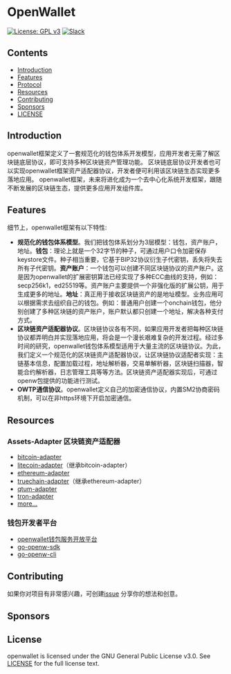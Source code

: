 # OpenWallet

[![License: GPL v3](https://img.shields.io/badge/License-GPLv3-blue.svg?style=flat-square)](https://www.gnu.org/licenses/gpl-3.0)
[![Slack](https://img.shields.io/badge/Slack-blocktree-green.svg?style=flat-square)](https://join.slack.com/t/blocktreeworkspace/shared_invite/enQtNjE1NzU3OTkyNjYzLTUxNGM4NGVlYmM4OGM1MmRmMDMwMDdhMzQxYTVkMzU0YmUzZDgzYTY4MzdmNmRkYzRlMzFmYzc4NTAzNzA4ODk)

## Contents

- [Introduction](#Introduction)
- [Features](#Features)
- [Protocol](./openwallet/docs/README.md)
- [Resources](#Resources)
- [Contributing](#Contributing)
- [Sponsors](#Sponsors)
- [LICENSE](LICENSE)

## Introduction

openwallet框架定义了一套规范化的钱包体系开发模型，应用开发者无需了解区块链底层协议，即可支持多种区块链资产管理功能。
区块链底层协议开发者也可以实现openwallet框架资产适配器协议，开发者便可利用该区块链生态实现更多落地应用。
openwallet框架，未来将进化成为一个去中心化系统开发框架，跟随不断发展的区块链生态，提供更多应用开发组件库。

## Features

细节上，openwallet框架有以下特性:

- **规范化的钱包体系模型**。我们把钱包体系划分为3层模型：钱包，资产账户，地址。**钱包**：理论上就是一个32字节的种子，可通过用户口令加密保存keystore文件。种子相当重要，它基于BIP32协议衍生子代密钥，丢失将失去所有子代密钥。**资产账户**：一个钱包可以创建不同区块链协议的资产账户。这是因为openwallet的扩展密钥算法已经实现了多种ECC曲线的支持，例如：secp256k1，ed25519等。资产账户主要提供一个非强化版的扩展公钥，用于生成更多的地址。**地址**：真正用于接收区块链资产的是地址模型。业务应用可以根据需求去组织自己的钱包。例如：普通用户创建一个onchain钱包，他分别创建了多种区块链的资产账户，账户默认都只创建一个地址，解决各种支付方式。
- **区块链资产适配器协议**。区块链协议各有不同，如果应用开发者把每种区块链协议都弄明白并实现落地应用，将会是一个漫长艰难复杂的开发过程。经过多时间的研究，openwallet钱包体系模型适用于大量主流的区块链协议。为此，我们定义一个规范化的区块链资产适配器协议，让区块链协议适配者实现：主链基本信息，配置加载过程，地址解析器，交易单解析器，区块链扫描器，智能合约解析器，日志管理工具等等方法。区块链资产适配器实现后，可通过openw包提供的功能进行测试。
- **OWTP通信协议**。openwallet定义自己的加密通信协议，内置SM2协商密码机制，可以在非https环境下开启加密通信。

## Resources

### Assets-Adapter 区块链资产适配器

- [bitcoin-adapter](https://github.com/blocktree/bitcoin-adapter)
- [litecoin-adapter](https://github.com/blocktree/litecoin-adapter)（继承bitcoin-adapter）
- [ethereum-adapter](https://github.com/blocktree/ethereum-adapter)
- [truechain-adapter](https://github.com/blocktree/truechain-adapter)（继承ethereum-adapter）
- [qtum-adapter](https://github.com/blocktree/qtum-adapter)
- [tron-adapter](https://github.com/blocktree/tron-adapter)
- [more...](https://github.com/blocktree?utf8=%E2%9C%93&q=adapter)

### 钱包开发者平台

- [openwallet钱包服务开放平台](https://www.openwallet.cn)
- [go-openw-sdk](https://github.com/blocktree/go-openw-sdk)
- [go-openw-cli](https://github.com/blocktree/go-openw-cli)

## Contributing

如果你对项目有非常感兴趣，可创建[issue](https://github.com/blocktree/openwallet/issues/new) 分享你的想法和创意。

## Sponsors

## License

openwallet is licensed under the GNU General Public License v3.0. See [LICENSE](LICENSE) for the full license text.
